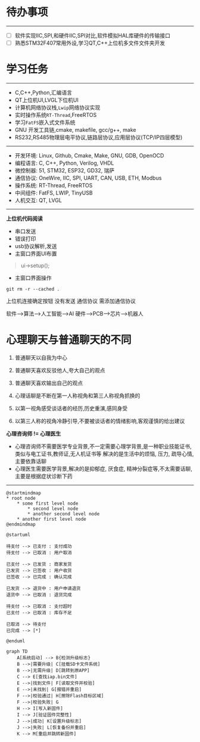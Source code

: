 # 待办事项
---
- [ ] 软件实现IIC,SPI,和硬件IIC,SPI对比,软件模拟HAL库硬件的传输接口
- [ ] 熟悉STM32F407常用外设,学习QT,C++上位机多文件文件夹开发 

# 学习任务
---
- C,C++,Python,汇编语言
- QT上位机UI,LVGL下位机UI
- 计算机网络协议栈,`Lwip`网络协议实现
- 实时操作系统`RT-Thread`,FreeRTOS
- 学习`FatFS`嵌入式文件系统
- GNU 开发工具链,cmake, makefile, gcc/g++, make
- RS232,RS485物理层电平协议,链路层协议,应用层协议(TCP/IP四层模型)

---
- 开发环境: Linux, Github, Cmake, Make, GNU, GDB, OpenOCD
- 编程语言: C, C++, Python, Verilog, VHDL
- 微控制器: 51, STM32, ESP32, GD32, 瑞萨
- 通信协议: OneWire, IIC, SPI, UART, CAN, USB, ETH, Modbus
- 操作系统: RT-Thread, FreeRTOS
- 中间组件: FatFS, LWIP, TinyUSB
- 人机交互: QT, LVGL

---
**上位机代码阅读**
- 串口发送
- 错误打印
- usb协议解析,发送
- 主窗口界面UI布置
> ui->setup();
- 主窗口界面操作


`git rm -r --cached .`


上位机连接确定按钮 没有发送 通信协议 
需添加通信协议

软件-->算法-->人工智能-->AI
硬件-->PCB-->芯片-->机器人

# 心理聊天与普通聊天的不同

1. 普通聊天以自我为中心
2. 普通聊天喜欢反驳他人,夸大自己的观点 
3. 普通聊天喜欢输出自己的观点


1. 心理话聊是不断在第一人称视角和第三人称视角抓换的
2. 以第一视角感受谈话者的经历,历史重演,感同身受
3. 以第三人称的视角冷静引导,不要被谈话者的情绪影响,客观谨慎的给出建议 

**心理咨询师 != 心理医生**
* 心理咨询师不需要医学专业背景,不一定需要心理学背景,是一种职业技能证书,类似与电工证书,教师证,无人机证书等
	解决的是生活中的烦恼, 压力, 疏导心情,主要依靠话聊
* 心理医生需要医学背景,解决的是抑郁症, 厌食症, 精神分裂症等,不太需要话聊, 主要是根据症状诊断下药

---

















```puml
@startmindmap
* root node
	* some first level node
		* second level node
		* another second level node
	* another first level node
@endmindmap
```



```puml
@startuml

待支付 --> 已支付 : 支付成功
待支付 --> 已取消 : 用户取消

已支付 --> 已发货 : 商家发货
已发货 --> 已签收 : 用户收货
已签收 --> 已完成 : 确认完成

已发货 --> 退货中 : 用户申请退货
退货中 --> 已取消 : 退货完成

待支付 --> 已取消 : 支付超时
已支付 --> 已取消 : 库存不足

已取消 --> 待支付
已完成 --> [*]

@enduml
```

```mermaid
graph TD
    A[系统启动] --> B{检测升级标志}
    B -->|需要升级| C[挂载SD卡文件系统]
    B -->|无需升级| D[跳转到原APP]
    C --> E[查找iap.bin文件]
    E -->|找到文件| F[读取文件并校验]
    E -->|未找到| G[报错并重启]
    F -->|校验通过| H[擦除Flash目标区域]
    F -->|校验失败| G
    H --> I[写入新固件]
    I --> J[验证固件完整性]
    J -->|成功| K[设置升级标志]
    J -->|失败| L[恢复备份并重启]
    K --> M[重启并跳转新固件]
```
